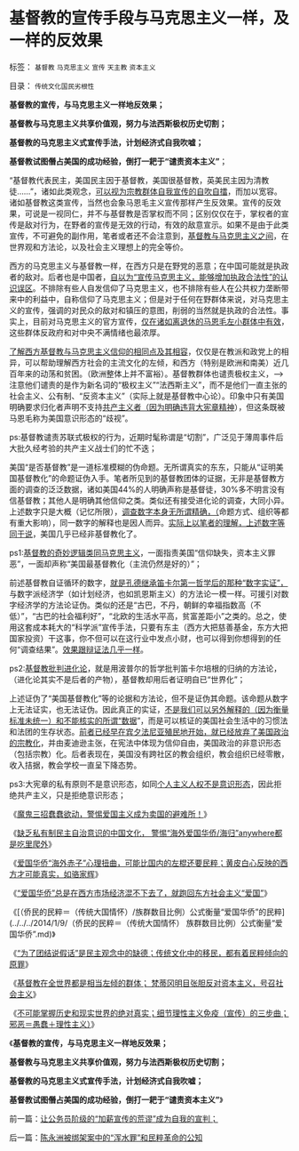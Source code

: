 # 基督教的宣传手段与马克思主义一样，及一样的反效果

标签： `基督教` `马克思主义` `宣传` `天主教` `资本主义` 

目录： `传统文化国民劣根性`

**基督教的宣传，与马克思主义一样地反效果；**

**基督教与马克思主义共享价值观，努力与法西斯极权历史切割；**

**基督教的马克思主义式宣传手法，计划经济式自我吹嘘；**

**基督教试图僭占美国的成功经验，倒打一耙于“谴责资本主义”**；

“基督教代表民主，美国民主因于基督教，美国很基督教，英美民主因为清教徒……”，诸如此类观念，[可以视为宗教群体自我宣传的自吹自擂](../../../2009/6/14/西教信仰人士不应以传教为目的参与中国政治生活.md)，而加以宽容。诸如基督教这类宣传，当然也会象马恩毛主义宣传那样产生反效果。宣传的反效果，可说是一视同仁，并不与基督教是否掌权而不同；区别仅仅在于，掌权者的宣传是敌对行为，在野者的宣传是无效的行动，有效的敌意宣示。如果不是由于此类宣传，不可避免的副作用，笔者或者还不会注意到，[基督教与马克思主义之间](../../../2014/1/21/基督教在全世界都是相当左倾的群体，梵蒂冈的马克思主义宣言.md)，在世界观和方法论，以及社会主义理想上的完全等价。



西方的马克思主义与基督教一样，在西方只是在野党的恶意；在中国可能就是执政者的敌对。后者也是中国者，[自以为“宣传马克思主义，能够增加执政合法性”的认识误区](../../../2014/1/5/从智能原理和人类的社会性，理解“语文＝逻辑”的重要性；.md)。不排除有些人自发信仰了马克思主义，也不排除有些人在公共权力垄断带来中的利益中，自称信仰了马克思主义；但是对于任何在野群体来说，对马克思主义的宣传，强调的对民众的敌对和镇压的意图，削弱的当然就是执政的合法性。事实上，目前对马克思主义的官方宣传，[仅在诸如离退休的马恩毛左小群体中有效](../../../2014/1/19/“高调宣传增加离退休金”是为“低调给公务员加薪”打掩护.md)，这些群体反政府和对中央不满情绪也最浓厚。

[了解西方基督教与马克思主义信仰的相同点及其相容](../../../2013/8/27/社会主义是基督教和马克思主义及传统文化的唯一选择.md)，仅仅是在教派和政党上的相异，可以帮助理解西方社会的主流文化的左倾，和西方（特别是欧洲和南美）近几百年来的动荡和贫困。（欧洲整体上并不富裕）。基督教群体也谴责极权主义，——>注意他们谴责的是作为新名词的“极权主义”“法西斯主义”，而不是他们一直主张的社会主义、公有制、“反资本主义”（实际上就是基督教中心论）。印象中只有美国明确要求归化者声明不支持[共产主义者（因为明确违背大宪章精神](../../../2011/10/18/No&nbsp;Private&nbsp;No&nbsp;tax！美国茶党和中国乌有之乡.md)），但这条既被马恩毛称为美国意识形态的“歧视”。

ps:基督教谴责苏联式极权的行为，近期时髦称谓是“切割”，广泛见于薄周事件后大批久经考验的共产主义战士们的忙不迭；

美国“是否基督教”是一道标准模糊的伪命题。无所谓真实的东东，只能从“证明美国基督教化”的命题证伪入手。笔者所见到的基督教团体的证据，无非是基督教方面的调查的泛泛数据，诸如美国44%的人明确声称是基督徒，30%多不明言没有信基督教；其他人是明确其他信仰之类。类似还有接受进化论的调查，大同小异。上述数字只是大概（记忆所限），[调查数字本身无所谓精确，（](../../../2009/4/4/期望，预期和选择性体验；有调查也没有发言权.md)命题方式、组织等都有重大影响），同一数字的解释也是因人而异。[实际上以笔者的理解，上述数字等同于说](../../../2013/12/22/所有人都是“先验而后验”的智力模式,先验不是真理的代名词.md)，美国几乎已经非基督教化了。

ps1:[基督教的奇妙逻辑类同马克思主义](../../../2010/12/27/路德新教是与马克思主义完全相反.md)，一面指责美国“信仰缺失，资本主义罪恶”，一面却声称“美国最基督教化（主流仍然是好的）”；



前述基督教自证循环的数字，[就是孔德继承笛卡尔第一哲学后的那种“数字实证”，](../../../2012/6/29/讴歌盛世的科学派，“信仰科学”的“实证主义”.md)与数字派经济学（如计划经济，也如凯恩斯主义）的方法论一模一样。可援引对数字经济学的方法论证伪。类似的还是“古巴，不丹，朝鲜的幸福指数高（不低）”，“古巴的社会福利好”，“北欧的生活水平高，贫富差距小”之类的。总之，使用这套成本耗大的“科学派”宣传手法，只要有东主（西方大把慈善基金，东方大把国家投资）干这事，你不但可以在这行业中发点小财，也可以得到你想得到的任何“调查结果”。[效果跟辩证法几乎一样](../../../2012/6/30/科学派是两百年来“政府干预论”的政治哲学.md)。

ps2:[基督教批判进化论](../../../2009/11/9/生物学，进化论，基督教和马克思主义.md)，就是用波普尔的哲学批判笛卡尔培根的归纳的方法论，（进化论其实不是后者的产物），基督教却用后者证明自已“世界化”；

上述证伪了“美国基督教化”等的论据和方法论，但不是证伪其命题。该命题从数字上无法证实，也无法证伪。因此真正的实证，[不是我们可以另外解释的（因为衡量标准未统一）和不能核实的所谓“数据](../../../2014/1/12/“为了团结说假话”是民主观念中的缺德；.md)”，而是可以核证的美国社会生活中的习惯法和法团的生存状态。[前者已经早在宾夕法尼亚殖民地开始，就已经放弃了美国政治的宗教化](../../../2011/10/2/宾夕法尼亚对美国的贡献，多元化带动的突飞猛进.md)，并由麦迪逊主张，在宪法中体现为信仰自由，美国政治的非意识形态（包括宗教）化。后者表现在，美国没有跨社区的教会组织，教会组织已经零散，收入拮据，教会学校一直呈下降态势。

ps3:大宪章的私有原则不是意识形态，如同[个人主义人权不是意识形态](http://hi.baidu.com/darthchn/item/58808f0eb5e18bec3599022e)，因此拒绝共产主义，只是拒绝意识形态；

《[魔鬼三招蠢蠢欲动，警惕爱国主义成为卖国的避难所！](../../../2013/12/26/魔鬼三招蠢蠢欲动，警惕爱国主义再成流氓的避难所！.md)》

《[缺乏私有制民主自治意识的中国文化，
警惕“海外爱国华侨/海归”anywhere都是吃里爬外](../../../2013/12/28/爱国华侨和土著愤青的共识“种族主义”.md)》

《[爱国华侨“海外赤子”心理扭曲，可能比国内的左棍还要民粹；黄皮白心反映的西方才可能真实，如骆家辉](../../../2014/1/1/新爱国华侨“海外赤子”心理扭曲，可能非常民粹.md)》

《[“爱国华侨”总是在西方市场经济混不下去了，就跑回东方社会主义“爱国”](../../../2014/1/3/“爱国华侨”既是双边的叛国者，也是东方的传教士.md)》

《[（侨民的民粹＝（传统大国情怀）/族群数目比例）公式衡量“爱国华侨”的民粹](../../../2014/1/9/（侨民的民粹＝（传统大国情怀） 族群数目比例）公式衡量“爱国华侨”.md)》

《[“为了团结说假话”是民主观念中的缺德；传统文化中的移民，都有着民粹倾向的原罪](../../../2014/1/12/“为了团结说假话”是民主观念中的缺德；.md)》

《[基督教在全世界都是相当左倾的群体；
梵蒂冈明目张胆反对资本主义，号召社会主义](../../../2014/1/21/基督教在全世界都是相当左倾的群体，梵蒂冈的马克思主义宣言.md)》

《[不可能掌握历史和现实世界的绝对真实；细节理性主义免疫（宣传）的三步曲；邪恶＝愚蠢＋理性主义）](../../../2014/1/22/细节理性主义免疫的三步曲，公式(邪恶＝愚蠢＋理性主义).md)》

《**基督教的宣传，与马克思主义一样地反效果；**

**基督教与马克思主义共享价值观，努力与法西斯极权历史切割；**

**基督教的马克思主义式宣传手法，计划经济式自我吹嘘；**

**基督教试图僭占美国的成功经验，倒打一耙于“谴责资本主义”**》

前一篇：[让公务员阶级的“加薪宣传的荒谬”成为自我的宣判；](../../../2014/1/23/让公务员阶级的“加薪宣传的荒谬”成为自我的宣判；.md)

后一篇：[陈永洲被绑架案中的“浑水罪”和民粹革命的公知](../../../2014/1/23/陈永洲被绑架案中的“浑水罪”和民粹革命的公知.md)